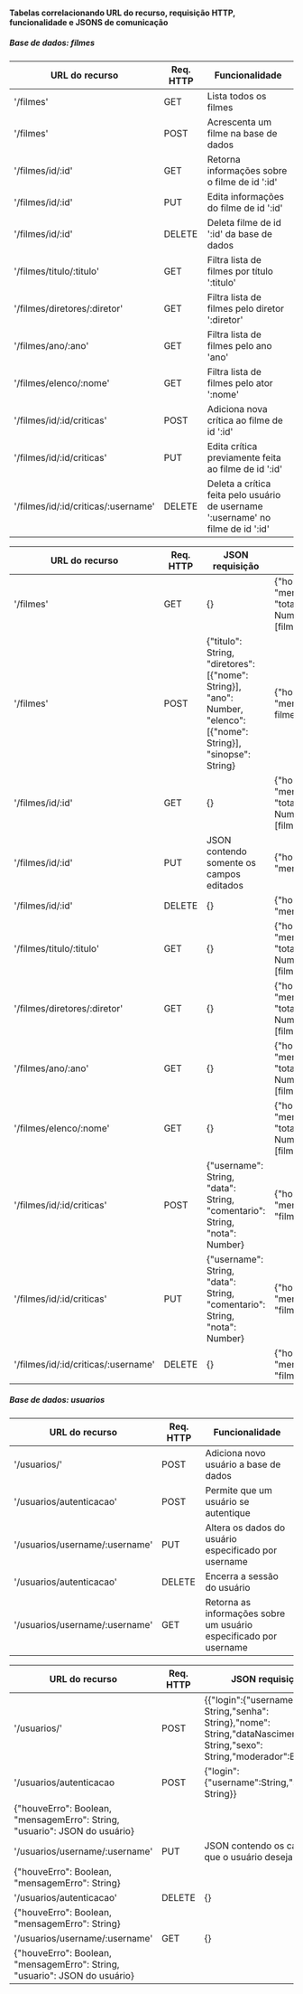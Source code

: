 #### Tabelas correlacionando URL do recurso, requisição HTTP, funcionalidade e JSONS de comunicação

##### Base de dados: filmes

| URL do recurso                | Req. HTTP     | Funcionalidade                                        |
| ---                           | ---           | ---                                                   |
| '/filmes'                     | GET           | Lista todos os filmes                                 |
| '/filmes'                     | POST          | Acrescenta um filme na base de dados                  |
| '/filmes/id/:id'              | GET           | Retorna informações sobre o filme de id ':id'         |
| '/filmes/id/:id'              | PUT           | Edita informações do filme de id ':id'                |
| '/filmes/id/:id'              | DELETE        | Deleta filme de id ':id' da base de dados             |
| '/filmes/titulo/:titulo'      | GET           | Filtra lista de filmes por título ':titulo'           |
| '/filmes/diretores/:diretor'  | GET           | Filtra lista de filmes pelo diretor ':diretor'        |
| '/filmes/ano/:ano'            | GET           | Filtra lista de filmes pelo ano 'ano'                 |
| '/filmes/elenco/:nome'        | GET           | Filtra lista de filmes pelo ator ':nome'              |
| '/filmes/id/:id/criticas'     | POST          | Adiciona nova crítica ao filme de id ':id'            |
| '/filmes/id/:id/criticas'     | PUT           | Edita crítica previamente feita ao filme de id ':id'  |
| '/filmes/id/:id/criticas/:username'   | DELETE        | Deleta a crítica feita pelo usuário de username ':username' no filme de id ':id'   |


| URL do recurso                | Req. HTTP     | JSON requisição                                                                                                       | JSON resposta                                                                                         |
| ---                           | ---           | ---                                                                                                                   | ---                                                                                                   |
| '/filmes'                     | GET           | {}                                                                                                                    | {"houveErro": Boolean, "mensagemErro": String, "totalFilmesEncontrados": Number, "filmes": [filmes]}  |
| '/filmes'                     | POST          | {"titulo": String, "diretores": [{"nome": String}], "ano": Number, "elenco": [{"nome": String}], "sinopse": String}   | {"houveErro": Boolean, "mensagemErro", "filme": filme}                                              |
| '/filmes/id/:id'              | GET           | {}                                                                                                                    | {"houveErro": Boolean, "mensagemErro": String, "totalFilmesEncontrados": Number, "filmes": [filmes]}  |
| '/filmes/id/:id'              | PUT           | JSON contendo somente os campos editados                                                                              | {"houveErro": Boolean, "mensagemErro": String}                                                        |
| '/filmes/id/:id'              | DELETE        | {}                                                                                                                    | {"houveErro": Boolean, "mensagemErro": String}                                                        |
| '/filmes/titulo/:titulo'      | GET           | {}                                                                                                                    | {"houveErro": Boolean, "mensagemErro": String, "totalFilmesEncontrados": Number, "filmes": [filmes]}  |
| '/filmes/diretores/:diretor'  | GET           | {}                                                                                                                    | {"houveErro": Boolean, "mensagemErro": String, "totalFilmesEncontrados": Number, "filmes": [filmes]}  |
| '/filmes/ano/:ano'            | GET           | {}                                                                                                                    | {"houveErro": Boolean, "mensagemErro": String, "totalFilmesEncontrados": Number, "filmes": [filmes]}  |
| '/filmes/elenco/:nome'        | GET           | {}                                                                                                                    | {"houveErro": Boolean, "mensagemErro": String, "totalFilmesEncontrados": Number, "filmes": [filmes]}  |
| '/filmes/id/:id/criticas'     | POST          | {"username": String, "data": String, "comentario": String, "nota": Number}                                            | {"houveErro": Boolean, "mensagemErro": String, "filme": [filme]}                                      |
| '/filmes/id/:id/criticas'     | PUT           | {"username": String, "data": String, "comentario": String, "nota": Number}                                            | {"houveErro": Boolean, "mensagemErro": String, "filme": [filme]}
| '/filmes/id/:id/criticas/:username'   | DELETE        | {}                                                                                                            | {"houveErro": Boolean, "mensagemErro": String, "filme": [filme]}                                      |

##### Base de dados: usuarios

| URL do recurso                 | Req. HTTP     | Funcionalidade                                                    |
| ---                            | ---           | ---                                                               |
| '/usuarios/'                   | POST          | Adiciona novo usuário a base de dados                             |
| '/usuarios/autenticacao'       | POST          | Permite que um usuário se autentique                              |
| '/usuarios/username/:username' | PUT           | Altera os dados do usuário especificado por username              |
| '/usuarios/autenticacao'       | DELETE        | Encerra a sessão do usuário                                       |
| '/usuarios/username/:username' | GET           | Retorna as informações sobre um usuário especificado por username |


| URL do recurso                | Req. HTTP     | JSON requisição                                                                                                             | JSON resposta                                        	        | 
| ---                           | ---           | ---                                                                                                                         | ---                                                             |
| '/usuarios/'                  | POST          | {{"login":{"username": String,"senha": String},"nome": String,"dataNascimento": String,"sexo": String,"moderador":Boolean}} | { "houveErro": Boolean, "mensagemErro": String}           
| '/usuarios/autenticacao       | POST          | {"login": {"username":String,"senha": String}}        
|{"houveErro": Boolean, "mensagemErro": String, "usuario": JSON do usuário}                             |
|'/usuarios/username/:username' | PUT           | JSON contendo os campos que o usuário deseja alterar  
|{"houveErro": Boolean, "mensagemErro": String}                                                         |
|'/usuarios/autenticacao'       | DELETE        | {}                                                    
|{"houveErro": Boolean, "mensagemErro": String}                                                         |
|'/usuarios/username/:username' | GET           | {}                                                    
|{"houveErro": Boolean, "mensagemErro": String, "usuario": JSON do usuário}                             |
